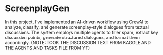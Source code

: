 # ScreenplayGen
In this project, I've implemented an AI-driven workflow using CrewAI to analyze, classify, and generate screenplay-style dialogues from textual discussions. The system employs multiple agents to filter spam, extract key discussion points, generate structured dialogues, and format them accordingly.
(NOTE: TOOK THE DISCUSSION TEXT FROM KAGGLE AND THE AGENTS AND TASKS FILE FROM YT)
